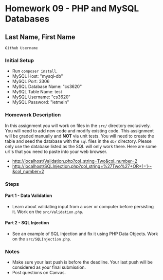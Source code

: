 # Homework 09 - PHP and MySQL Databases

## Last Name, First Name

`Github Username`

### Initial Setup

* Run `composer install`.
* MySQL Host: "mysql-db"
* MySQL Port: 3306
* MySQL Database Name: "cs3620"
* MySQL Table Name: test
* MySQL Username: "cs3620"
* MySQL Password: "letmein"

### Homework Description

In this assignment you will work on files in the `src/` directory exclusively.  You will need to
add new code and modify existing code.  This assignment will be graded manually and **NOT** via unit tests.  You will need to create the table and seed the database with the `sql` files in the `db/` directory. Please only use the database listed as the SQL will only work there. Here are some url's that you need to paste into your web browser.

* [http://localhost/Validation.php?col_string=Two&col_number=2](http://localhost/Validation.php?col_string=Two+OR+1=1--&col_number=2)
* [http://localhost/SQLInjection.php?col_string=%27Two%27+OR+1=1--&col_number=2](http://localhost/SQLInjection.php?col_string=%27Two%27+OR+1=1--&col_number=2)

### Steps

#### Part 1 - Data Validation

* Learn about validating input from a user or computer before persisting it. Work on the `src/Validation.php`.

#### Part 2 - SQL Injection

* See an example of SQL Injection and fix it using PHP Data Objects. Work on the `src/SQLInjection.php`.

### Notes

* Make sure your last push is before the deadline. Your last push will be considered as your final submission.
* Post questions on Canvas.
